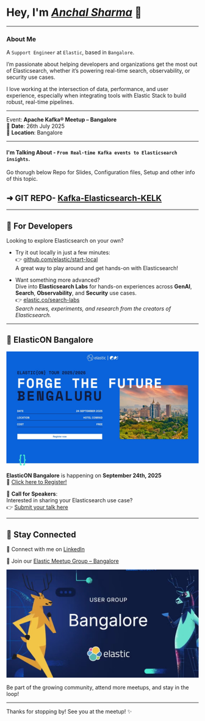 # Hey, I'm *[Anchal Sharma](https://www.linkedin.com/in/anchal-sharma-a5256693/)* 👋 

----
### About Me

A `Support Engineer` at `Elastic`, based in `Bangalore`.

I’m passionate about helping developers and organizations get the most out of Elasticsearch, whether it’s powering real-time search, observability, or security use cases. 

I love working at the intersection of data, performance, and user experience, especially when integrating tools with Elastic Stack to build robust, real-time pipelines.

----

Event: **Apache Kafka® Meetup – Bangalore**  
📍 **Date**: 26th July 2025  
📍 **Location**: Bangalore  

----

#### I'm Talking About - `From Real-time Kafka events to Elasticsearch insights`. 

Go thorugh below Repo for Slides, Configuration files, Setup and other info of this topic. 

## ➜ **GIT REPO-** [Kafka-Elasticsearch-KELK](https://github.com/AnchalSharma-dev/Kafka-Elasticsearch-KELK.git)

----

## 🔧 For Developers

Looking to explore Elasticsearch on your own?

- Try it out locally in just a few minutes:  
  👉 [github.com/elastic/start-local](https://github.com/elastic/start-local)  
  A great way to play around and get hands-on with Elasticsearch!

- Want something more advanced?  
  Dive into **Elasticsearch Labs** for hands-on experiences across **GenAI**, **Search**, **Observability**, and **Security** use cases.  
  👉 [elastic.co/search-labs](https://www.elastic.co/search-labs)  
  *Search news, experiments, and research from the creators of Elasticsearch.*

---

## 🎉 ElasticON Bangalore
![elasticon_bangalore](elasticon_blr.png)

**ElasticON Bangalore** is happening on **September 24th, 2025**  
📌 [Click here to Register!](https://www.elastic.co/elasticon)  

🎤 **Call for Speakers**:  
Interested in sharing your Elasticsearch use case?  
👉 [Submit your talk here](https://sessionize.com/elasticon-tour/)

---

## 🔗 Stay Connected

👥 Connect with me on [LinkedIn](https://www.linkedin.com/in/anchal-sharma-a5256693/)  

📅 Join our [Elastic Meetup Group – Bangalore](https://www.meetup.com/elasticsearch-explorers/events/308604911/)  

![elastic_ug_blr](elastic_ug_blr.png)

Be part of the growing community, attend more meetups, and stay in the loop!

---

Thanks for stopping by! See you at the meetup! ✨
